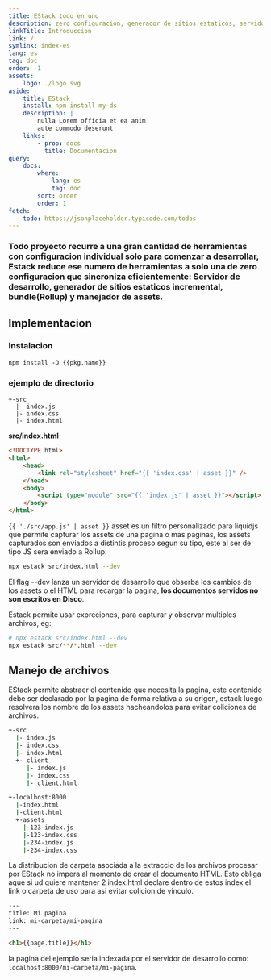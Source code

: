 ```yaml
---
title: EStack todo en uno
description: zero configuracion, generador de sitios estaticos, servidor de desarrollo, bundle y más.
linkTitle: Introduccion
link: /
symlink: index-es
lang: es
tag: doc
order: -1
assets:
    logo: ./logo.svg
aside:
    title: EStack
    install: npm install my-ds
    description: |
        nulla Lorem officia et ea anim 
        aute commodo deserunt
    links:
        - prop: docs
          title: Documentacion
query:
    docs:
        where:
            lang: es
            tag: doc
        sort: order
        order: 1
fetch:
    todo: https://jsonplaceholder.typicode.com/todos
---
```


<script src="{{'a.js'|asset}}"></script>
<script src="{{'b.js'|asset}}"></script>

### Todo proyecto recurre a una gran cantidad de herramientas con configuracion individual solo para comenzar a desarrollar, Estack reduce ese numero de herramientas a solo una de zero configuracion que sincroniza eficientemente: Servidor de desarrollo, generador de sitios estaticos incremental, bundle(Rollup) y manejador de assets.

## Implementacion

### Instalacion

```raw
npm install -D {{pkg.name}}
```

### ejemplo de directorio

```
+-src
  |- index.js
  |- index.css
  |- index.html

```

**src/index.html**

```html
<!DOCTYPE html>
<html>
    <head>
        <link rel="stylesheet" href="{{ 'index.css' | asset }}" />
    </head>
    <body>
        <script type="module" src="{{ 'index.js' | asset }}"></script>
    </body>
</html>
```

`{{ './src/app.js' | asset }}` asset es un filtro personalizado para liquidjs que permite capturar los assets de una pagina o mas paginas, los assets capturados son enviados a distintis proceso segun su tipo, este al ser de tipo JS sera enviado a Rollup.

```bash
npx estack src/index.html --dev
```

El flag --dev lanza un servidor de desarrollo que obserba los cambios de los assets o el HTML para recargar la pagina, **los documentos servidos no son escritos en Disco**.

Estack permite usar expreciones, para capturar y observar multiples archivos, eg:

```bash
# npx estack src/index.html --dev
npx estack src/**/*.html --dev
```

## Manejo de archivos

EStack permite abstraer el contenido que necesita la pagina, este contenido debe ser declarado por la pagina de forma relativa a su origen, estack luego resolvera los nombre de los assets hacheandolos para evitar coliciones de archivos.

```bash
+-src
  |- index.js
  |- index.css
  |- index.html
  +- client
     |- index.js
     |- index.css
     |- client.html

+-localhost:8000
  |-index.html
  |-client.html
  +-assets
    |-123-index.js
    |-123-index.css
    |-234-index.js
    |-234-index.css
```

La distribucion de carpeta asociada a la extraccio de los archivos procesar por EStack no impera al momento de crear el documento HTML. Esto obliga aque si ud quiere mantener 2 index.html declare dentro de estos index el link o carpeta de uso para asi evitar colicion de vinculo.

```html
---
title: Mi pagina
link: mi-carpeta/mi-pagina
---

<h1>{{page.title}}</h1>
```

la pagina del ejemplo seria indexada por el servidor de desarrollo como: `localhost:8000/mi-carpeta/mi-pagina`.
